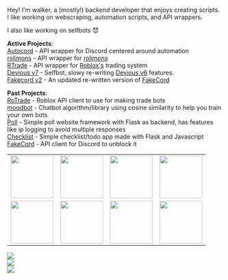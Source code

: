 Hey! I'm walker, a (mostly!) backend developer that enjoys creating scripts. I like working on webscraping, automation scripts, and API wrappers.

I also like working on selfbots 😈

**Active Projects**:
<br>
[Autocord](https://github.com/wa1ker38552/autocord) - API wrapper for Discord centered around automation <br>
[rolimons](https://github.com/wa1ker38552/rolimons.py) - API wrapper for [rolimons](https://rolimons.com) <br>
[RTrade](https://github.com/wa1ker38552/rtrade) - API wrapper for [Roblox's](https://roblox.com/trades) trading system<br>
[Devious v7](https://github.com/wa1ker38552/devious) - Selfbot, slowy re-writing [Devious v6](https://github.com/wa1ker38552/devious-selfbot) features.<br>
[Fakecord v2](https://github.com/wa1ker38552/fakecord-v2) - An updated re-written version of [FakeCord](https://github.com/wa1ker38552/fakecord)<br>

**Past Projects**: <br>
[RoTrade](https://github.com/wa1ker38552/RoTrade-PY) - Roblox API client to use for making trade bots <br>
[moodbot](https://github.com/wa1ker38552/moodbot) - Chatbot algorithm/library using cosine similarity to help you train your own bots <br>
[Poll](https://github.com/wa1ker38552/Poll) - Simple poll website framework with Flask as backend, has features like ip logging to avoid multiple responses <br>
[Checklist](https://github.com/wa1ker38552/checklist) - Simple checklist/todo app made with Flask and Javascript<br>
[FakeCord](https://github.com/wa1ker38552/fakecord) - API client for Discord to unblock it<br>

<table>
  <tr>
    <td> <img src="https://user-images.githubusercontent.com/100868154/195209878-9abfbecf-6afc-4fcf-b5e7-47182c6a87cc.png" height="100" width="100"/> </td>
    <td> <img src="https://user-images.githubusercontent.com/100868154/195210437-1f0d9b97-5385-4a25-a3d0-fc7290f2202a.png" height="100" width="100"/> </td>
    <td> <img src="https://user-images.githubusercontent.com/100868154/195209955-c2a2a886-7107-42ba-aac0-98a562bcaa53.png" height="100" width="100"/> </td>
    <td> <img src="https://github.com/wa1ker38552/wa1ker38552/assets/100868154/3677ae5c-ab40-4515-b827-c1b2481bfd12" height="100" width="100"/> </td>
  </tr>
  <tr>
    <td> <img src="https://user-images.githubusercontent.com/100868154/195210016-c1c6fa81-b801-4307-abd3-f4235c2bf6f4.png" height="100" width="100"/> </td>
    <td> <img src="https://user-images.githubusercontent.com/100868154/195210045-3e2656c3-4aa2-46f3-bd67-333e7042de7a.png" height="100" width="100"/> </td>
    <td> <img src="https://upload.wikimedia.org/wikipedia/commons/thumb/1/18/ISO_C%2B%2B_Logo.svg/800px-ISO_C%2B%2B_Logo.svg.png" height="100" width="100"/> </td>
    <td> <img src="https://user-images.githubusercontent.com/100868154/195210784-78d26936-e88b-45d0-b920-31f312b17e0c.png" height="100" width="100"/> </td>
  </tr>
</table>

![](https://komarev.com/ghpvc/?username=wa1ker38552)
<br>
![](https://github-readme-stats.vercel.app/api?username=wa1ker38552)
<br>
![](https://github-readme-stats.vercel.app/api/top-langs/?username=wa1ker38552&layout=compact)
